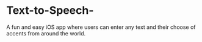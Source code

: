 # Text-to-Speech-
A fun and easy iOS app where users can enter any text and their choose of accents from around the world.
